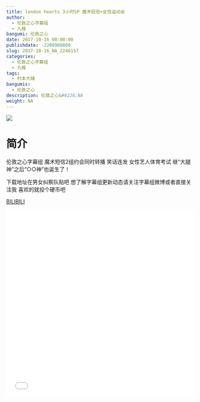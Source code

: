 ```yaml
---
title: london hearts 3小时SP 魔术短信+女性运动会
author: 
  - 伦敦之心字幕组
  - 九條
bangumi: 伦敦之心
date: 2017-10-16 00:00:00
publishdate: -2208988800
slug: 2017-10-16_NA_2246157
categories: 
  - 伦敦之心字幕组
  - 九條
tags: 
  - 村本大辅
bangumis: 
  - 伦敦之心
description: 伦敦之心&#8226;NA
weight: NA
---
```


![](https://i.imgur.com/Z0pDH6p.jpg)

# 简介  
伦敦之心字幕组 魔术短信2组约会同时转播 笑话连发 女性艺人体育考试 继“大腿神”之后“○○神”也诞生了！


下载地址在男女纠察队贴吧 想了解字幕组更新动态请关注字幕组微博或者直接关注我 喜欢的就投个硬币吧

  [BILIBILI](https://www.bilibili.com/video/av2246157/)


<div class="vcontainer">  <iframe class='video' src="//www.bilibili.com/blackboard/player.html?cid=3497429&aid=2246157" width="100%" height="500" frameborder="0" allowfullscreen="allowfullscreen"></iframe></div>
